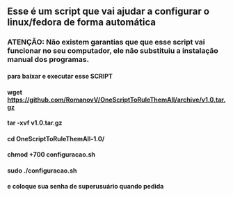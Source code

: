 ## Esse é um script que vai ajudar a configurar o linux/fedora de forma automática ##

### ATENÇÃO: Não existem garantias que que esse script vai funcionar no seu computador, ele não substituiu a instalação manual dos programas. 


#### para baixar e executar esse SCRIPT
#### wget https://github.com/RomanovV/OneScriptToRuleThemAll/archive/v1.0.tar.gz
#### tar -xvf v1.0.tar.gz
#### cd OneScriptToRuleThemAll-1.0/
#### chmod +700 configuracao.sh
#### sudo ./configuracao.sh
#### e coloque sua senha de superusuário quando pedida
